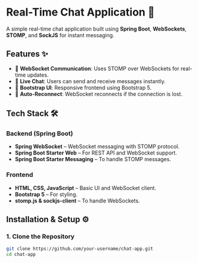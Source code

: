 # Real-Time Chat Application 🚀  

A simple real-time chat application built using **Spring Boot**, **WebSockets**, **STOMP**, and **SockJS** for instant messaging.

## Features ✨  
- 📡 **WebSocket Communication**: Uses STOMP over WebSockets for real-time updates.  
- 💬 **Live Chat**: Users can send and receive messages instantly.  
- 🎨 **Bootstrap UI**: Responsive frontend using Bootstrap 5.  
- 🔄 **Auto-Reconnect**: WebSocket reconnects if the connection is lost.  

## Tech Stack 🛠  
### **Backend (Spring Boot)**
- **Spring WebSocket** – WebSocket messaging with STOMP protocol.  
- **Spring Boot Starter Web** – For REST API and WebSocket support.  
- **Spring Boot Starter Messaging** – To handle STOMP messages.  

### **Frontend**
- **HTML, CSS, JavaScript** – Basic UI and WebSocket client.  
- **Bootstrap 5** – For styling.  
- **stomp.js & sockjs-client** – To handle WebSockets.  

## Installation & Setup ⚙️  

### **1. Clone the Repository**
```sh
git clone https://github.com/your-username/chat-app.git
cd chat-app
